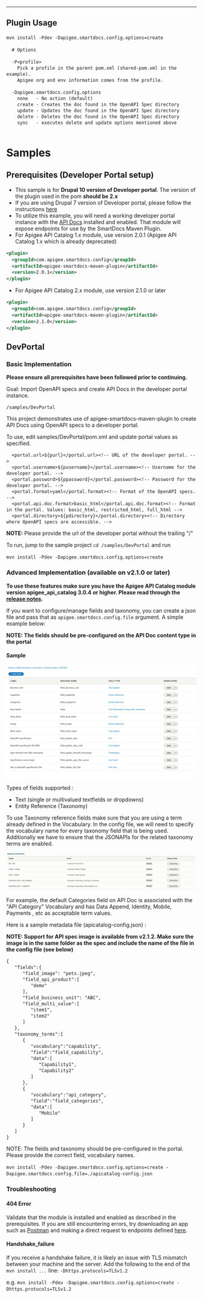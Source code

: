 ------------
Plugin Usage
------------
```
mvn install -Pdev -Dapigee.smartdocs.config.options=create

  # Options

  -P<profile>
    Pick a profile in the parent pom.xml (shared-pom.xml in the example).
    Apigee org and env information comes from the profile.

  -Dapigee.smartdocs.config.options
    none   - No action (default)
    create - Creates the doc found in the OpenAPI Spec directory
    update - Updates the doc found in the OpenAPI Spec directory
    delete - Deletes the doc found in the OpenAPI Spec directory
    sync   - executes delete and update options mentioned above
    
```


# Samples

## Prerequisites (Developer Portal setup)
- This sample is for **Drupal 10 version of Developer portal**. The version of the plugin used in the pom **should be 2.x**
- If you are using Drupal 7 version of Developer portal, please follow the instructions [here](https://github.com/apigee/apigee-smartdocs-maven-plugin/tree/master/samples/Drupal7)
- To utilize this example, you will need a working developer portal instance with the [API Docs](https://www.drupal.org/docs/8/modules/apigee-api-catalog/expose-rest-apis-to-interact-with-api-docs#s-prerequisites) installed and enabled. That module will expose endpoints for use by the SmartDocs Maven Plugin.
- For Apigee API Catalog 1.x module, use version 2.0.1 (Apigee API Catalog 1.x which is already deprecated)
```xml
<plugin>
  <groupId>com.apigee.smartdocs.config</groupId>
  <artifactId>apigee-smartdocs-maven-plugin</artifactId>
  <version>2.0.1</version>
</plugin>
```
- For Apigee API Catalog 2.x module, use version 2.1.0 or later
```xml
<plugin>
  <groupId>com.apigee.smartdocs.config</groupId>
  <artifactId>apigee-smartdocs-maven-plugin</artifactId>
  <version>2.1.0</version>
</plugin>
```

## DevPortal

### Basic Implementation

**Please ensure all prerequisites have been followed prior to continuing.**

Goal: Import OpenAPI specs and create API Docs in the developer portal instance.

```
/samples/DevPortal
```

This project demonstrates use of apigee-smartdocs-maven-plugin to create API Docs using OpenAPI specs to a developer portal. 

To use, edit samples/DevPortal/pom.xml and update portal values as specified.

      <portal.url>${purl}</portal.url><!-- URL of the developer portal. --> 
      <portal.username>${pusername}</portal.username><!-- Username for the developer portal. -->
      <portal.password>${ppassword}</portal.password><!-- Password for the developer portal. -->
      <portal.format>yaml</portal.format><!-- Format of the OpenAPI specs. -->
      <portal.api.doc.format>basic_html</portal.api.doc.format><!-- Format in the portal. Values: basic_html, restricted_html, full_html -->
      <portal.directory>${pdirectory}</portal.directory><!-- Directory where OpenAPI specs are accessible. -->

**NOTE:** Please provide the url of the developer portal without the trailing "/" 

To run, jump to the sample project `cd /samples/DevPortal` and run 

`mvn install -Pdev -Dapigee.smartdocs.config.options=create`

### Advanced Implementation (available on v2.1.0 or later)

**To use these features make sure you have the Apigee API Catalog module version apigee_api_catalog 3.0.4 or higher.  Please read through the [release notes](https://www.drupal.org/project/apigee_api_catalog/releases/3.0.4).** 

If you want to configure/manage fields and taxonomy, you can create a json file and pass that as `apigee.smartdocs.config.file` argument. A simple example below:

**NOTE: The fields should be pre-configured on the API Doc content type in the portal**

#### Sample

![](./media/screenshot1.png)

Types of fields supported :
 - Text (single or multivalued textfields or dropdowns)
 - Entity Reference (Taxonomy)

To use Taxonomy reference fields make sure that you are using a term already defined in the Vocabulary. In the config file, we will need to specify the vocabulary name for every taxonomy field that is being used. Additionally we have to ensure that the JSONAPIs for the related taxonomy terms are enabled.

![](./media/screenshot2.png)

For example, the default Categories field on API Doc is associated with the "API Category" Vocabulary and has Data Append, Identity, Mobile, Payments , etc as acceptable term values.

Here is a  sample metadata file (apicatalog-config.json) : 

**NOTE: Support for API spec image is available from v2.1.2. Make sure the image is in the same folder as the spec and include the name of the file in the config file (see below)**

```
{
   "fields":{
      "field_image": "pets.jpeg",
      "field_api_product":[
         "demo"
      ],
      "field_business_unit": "ABC",
      "field_multi_value":[
         "item1",
         "item2"
      ]
   },
   "taxonomy_terms":[
      {
         "vocabulary":"capability",
         "field":"field_capability",
         "data":[
            "Capability1",
            "Capability2"
         ]
      },
      {
         "vocabulary":"api_category",
         "field":"field_categories",
         "data":[
            "Mobile"
         ]
      }
   ]
}

```

NOTE: The fields and taxonomy should be pre-configured in the portal. Please provide the correct field, vocabulary names.

`mvn install -Pdev -Dapigee.smartdocs.config.options=create -Dapigee.smartdocs.config.file=./apicatalog-config.json`


### Troubleshooting

#### 404 Error
Validate that the module is installed and enabled as described in the prerequisites. If you are still encountering errors, try downloading an app such as [Postman](https://www.getpostman.com/) and making a direct request to endpoints defined [here](https://www.drupal.org/docs/8/modules/apigee-api-catalog/expose-rest-apis-to-interact-with-api-docs#s-interacting-with-the-rest-api).

#### Handshake_failure
If you receive a handshake failure, it is likely an issue with TLS mismatch between your machine and the server. Add the following to the end of the `mvn install ...` line: `-Dhttps.protocols=TLSv1.2`

e.g. `mvn install -Pdev -Dapigee.smartdocs.config.options=create -Dhttps.protocols=TLSv1.2` 
